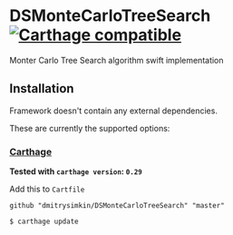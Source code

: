 # DSMonteCarloTreeSearch [![Carthage compatible](https://img.shields.io/badge/Carthage-compatible-4BC51D.svg?style=flat)](https://github.com/Carthage/Carthage)
Monter Carlo Tree Search algorithm swift implementation

## Installation

Framework doesn't contain any external dependencies.

These are currently the supported options:


### [Carthage](https://github.com/Carthage/Carthage)

**Tested with `carthage version`: `0.29`**

Add this to `Cartfile`

```
github "dmitrysimkin/DSMonteCarloTreeSearch" "master"
```

```bash
$ carthage update
```
